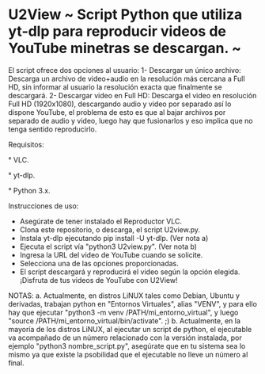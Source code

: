 # U2View ~ Script Python que utiliza yt-dlp para reproducir videos de YouTube minetras se descargan. ~

El script ofrece dos opciones al usuario:
1- Descargar un único archivo: Descarga un archivo de video+audio en la resolución más cercana a Full HD, sin informar al usuario la resolución exacta que finalmente se descargará.
2- Descargar video en Full HD: Descarga el video en resolución Full HD (1920x1080), descargando audio y video por separado  así lo dispone YouTube, el problema de esto es que al bajar archivos por separado de audio y video, luego hay que fusionarlos y eso implica que no tenga sentido reproducirlo.

Requisitos:

° VLC.

° yt-dlp.

° Python 3.x.

Instrucciones de uso:
- Asegúrate de tener instalado el Reproductor VLC.
- Clona este repositorio, o descarga, el script U2view.py.
- Instala yt-dlp ejecutando pip install -U yt-dlp. (Ver nota a)
- Ejecuta el script vía "python3 U2view.py". (Ver nota b)
- Ingresa la URL del video de YouTube cuando se solicite.
- Selecciona una de las opciones proporcionadas.
- El script descargará y reproducirá el video según la opción elegida.
¡Disfruta de tus videos de YouTube con U2View!

NOTAS:
a. Actualmente, en distros LiNUX tales como Debian, Ubuntu y derivadas, trabajan python en "Entornos Virtuales", alias "VENV", y para ello hay que ejecutar "python3 -m venv /PATH/mi_entorno_virtual", y luego "source /PATH/mi_entorno_virtual/bin/activate". ;) 
b. Actualmente, en la mayoría de los distros LiNUX, al ejecutar un script de python, el ejecutable va acompañado de un número relacionado con la versión instalada, por ejemplo "python3 nombre_script.py", asegúrate que en tu sistema sea lo mismo ya que existe la psobilidad que el ejecutable no lleve un número al final.

